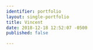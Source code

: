 ```yaml
---
identifier: portfolio
layout: single-portfolio
title: Vincent
date: 2018-12-18 12:52:07 -0500
published: false

---
```

